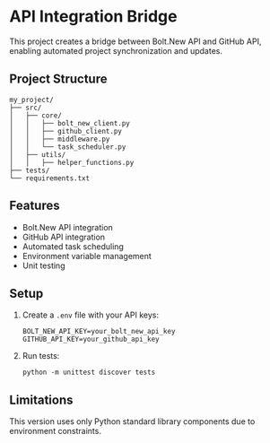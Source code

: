 # API Integration Bridge

This project creates a bridge between Bolt.New API and GitHub API, enabling automated project synchronization and updates.

## Project Structure

```
my_project/
├── src/
│   ├── core/
│   │   ├── bolt_new_client.py
│   │   ├── github_client.py
│   │   ├── middleware.py
│   │   └── task_scheduler.py
│   ├── utils/
│   │   ├── helper_functions.py
├── tests/
└── requirements.txt
```

## Features

- Bolt.New API integration
- GitHub API integration
- Automated task scheduling
- Environment variable management
- Unit testing

## Setup

1. Create a `.env` file with your API keys:
   ```
   BOLT_NEW_API_KEY=your_bolt_new_api_key
   GITHUB_API_KEY=your_github_api_key
   ```

2. Run tests:
   ```
   python -m unittest discover tests
   ```

## Limitations

This version uses only Python standard library components due to environment constraints.